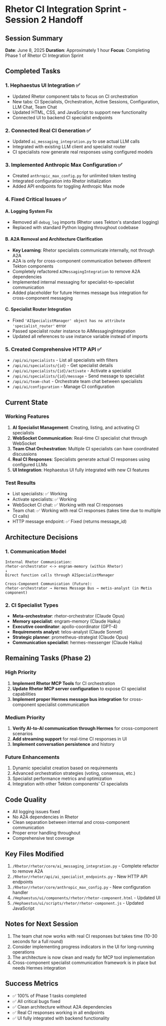 # Rhetor CI Integration Sprint - Session 2 Handoff

## Session Summary
**Date**: June 8, 2025
**Duration**: Approximately 1 hour
**Focus**: Completing Phase 1 of Rhetor CI Integration Sprint

## Completed Tasks

### 1. Hephaestus UI Integration ✅
- Updated Rhetor component tabs to focus on CI orchestration
- New tabs: CI Specialists, Orchestration, Active Sessions, Configuration, LLM Chat, Team Chat
- Updated HTML, CSS, and JavaScript to support new functionality
- Connected UI to backend CI specialist endpoints

### 2. Connected Real CI Generation ✅
- Updated `ai_messaging_integration.py` to use actual LLM calls
- Integrated with existing LLM client and specialist router
- CI specialists now generate real responses using configured models

### 3. Implemented Anthropic Max Configuration ✅
- Created `anthropic_max_config.py` for unlimited token testing
- Integrated configuration into Rhetor initialization
- Added API endpoints for toggling Anthropic Max mode

### 4. Fixed Critical Issues ✅

#### A. Logging System Fix
- Removed all `debug_log` imports (Rhetor uses Tekton's standard logging)
- Replaced with standard Python logging throughout codebase

#### B. A2A Removal and Architecture Clarification
- **Key Learning**: Rhetor specialists communicate internally, not through A2A
- A2A is only for cross-component communication between different Tekton components
- Completely refactored `AIMessagingIntegration` to remove A2A dependencies
- Implemented internal messaging for specialist-to-specialist communication
- Added placeholder for future Hermes message bus integration for cross-component messaging

#### C. Specialist Router Integration
- Fixed `'AISpecialistManager' object has no attribute 'specialist_router'` error
- Passed specialist router instance to AIMessagingIntegration
- Updated all references to use instance variable instead of imports

### 5. Created Comprehensive HTTP API ✅
- `/api/ai/specialists` - List all specialists with filters
- `/api/ai/specialists/{id}` - Get specialist details
- `/api/ai/specialists/{id}/activate` - Activate a specialist
- `/api/ai/specialists/{id}/message` - Send message to specialist
- `/api/ai/team-chat` - Orchestrate team chat between specialists
- `/api/ai/configuration` - Manage CI configuration

## Current State

### Working Features
1. **AI Specialist Management**: Creating, listing, and activating CI specialists
2. **WebSocket Communication**: Real-time CI specialist chat through WebSocket
3. **Team Chat Orchestration**: Multiple CI specialists can have coordinated discussions
4. **Real CI Responses**: Specialists generate actual CI responses using configured LLMs
5. **UI Integration**: Hephaestus UI fully integrated with new CI features

### Test Results
- List specialists: ✅ Working
- Activate specialists: ✅ Working  
- WebSocket CI chat: ✅ Working with real CI responses
- Team chat: ✅ Working with real CI responses (takes time due to multiple CI calls)
- HTTP message endpoint: ✅ Fixed (returns message_id)

## Architecture Decisions

### 1. Communication Model
```
Internal Rhetor Communication:
rhetor-orchestrator <-> engram-memory (within Rhetor)
↓
Direct function calls through AISpecialistManager

Cross-Component Communication (Future):
rhetor-orchestrator → Hermes Message Bus → metis-analyst (in Metis component)
```

### 2. CI Specialist Types
- **Meta-orchestrator**: rhetor-orchestrator (Claude Opus)
- **Memory specialist**: engram-memory (Claude Haiku)
- **Executive coordinator**: apollo-coordinator (GPT-4)
- **Requirements analyst**: telos-analyst (Claude Sonnet)
- **Strategic planner**: prometheus-strategist (Claude Opus)
- **Communication specialist**: hermes-messenger (Claude Haiku)

## Remaining Tasks (Phase 2)

### High Priority
1. **Implement Rhetor MCP Tools** for CI orchestration
2. **Update Rhetor MCP server configuration** to expose CI specialist capabilities
3. **Implement proper Hermes message bus integration** for cross-component specialist communication

### Medium Priority
1. **Verify AI-to-AI communication through Hermes** for cross-component scenarios
2. **Add streaming support** for real-time CI responses in UI
3. **Implement conversation persistence** and history

### Future Enhancements
1. Dynamic specialist creation based on requirements
2. Advanced orchestration strategies (voting, consensus, etc.)
3. Specialist performance metrics and optimization
4. Integration with other Tekton components' CI specialists

## Code Quality
- All logging issues fixed
- No A2A dependencies in Rhetor
- Clean separation between internal and cross-component communication
- Proper error handling throughout
- Comprehensive test coverage

## Key Files Modified
1. `/Rhetor/rhetor/core/ai_messaging_integration.py` - Complete refactor to remove A2A
2. `/Rhetor/rhetor/api/ai_specialist_endpoints.py` - New HTTP API endpoints
3. `/Rhetor/rhetor/core/anthropic_max_config.py` - New configuration handler
4. `/Hephaestus/ui/components/rhetor/rhetor-component.html` - Updated UI
5. `/Hephaestus/ui/scripts/rhetor/rhetor-component.js` - Updated JavaScript

## Notes for Next Session
1. The team chat now works with real CI responses but takes time (10-30 seconds for a full round)
2. Consider implementing progress indicators in the UI for long-running operations
3. The architecture is now clean and ready for MCP tool implementation
4. Cross-component specialist communication framework is in place but needs Hermes integration

## Success Metrics
- ✅ 100% of Phase 1 tasks completed
- ✅ All critical bugs fixed
- ✅ Clean architecture without A2A dependencies
- ✅ Real CI responses working in all endpoints
- ✅ UI fully integrated with backend functionality